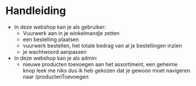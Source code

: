 # Handleiding 
- In deze webshop kan je als gebruiker:
  - Vuurwerk aan in je winkelmandje zetten
  - een bestelling plaatsen
  - vuurwerk bestellen, het totale bedrag van al je bestellingen inzien
  - je wachtwoord aanpassen
- In deze webshop kan je als admin:
  - nieuwe producten toevoegen aan het assortiment, een geheime knop leek me niks dus ik heb gekozen dat je gewoon moet navigeren naar /productenToevoegen
  
